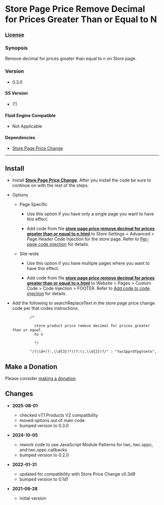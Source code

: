 # Store Page Price Remove Decimal for Prices Greater Than or Equal to N

### [License][1]

### Synopsis

Remove decimal for prices greater than equal to n on Store page.

### Version

  * 0.3.0

#### SS Version

  * 7.1

#### Fluid Engine Compatible

  * Not Applicable

#### Dependencies

  * [Store Page Price Change][2]

---

## Install

* Install **[Store Page Price Change][3]**. After you install the code be sure
  to continue on with the rest of the steps.
  
* Options

  * Page Specific
  
    * Use this option if you have only a single page you want to have this
      effect.
      
    * Add code from file **[store page price remove decimal for prices greater
      than or equal to n.html][4]** to Store Settings > Advanced >
      Page Header Code Injection for the store page. Refer to [Per-page code
      injection][5] for details.
      
  * Site-wide
  
    * Use this option if you have multiple pages where you want to have this
      effect.
      
    * Add code from file **[store page price remove decimal for prices greater
      than or equal to n.html][4]** to Website > Pages > Custom Code >
      Code Injection > FOOTER. Refer to [Add code to code injection][6] for
      details.
      
* Add the following to searchReplaceText in the store page price change code per
  that codes instructions.
  
  ```
          /*
          
            store product price remove decimal for prices greater than or equal
            to n
            
            */
            
          "/(\\d+(?:,\\d{3})*)(?:\\.\\d{2})?/" : "twcSpprdfpgtoetn",
    ```

## Make a Donation

Please consider [making a donation][7].

## Changes

* **2025-08-01**

  * checked v7.1 Products V2 compatibility
  * moved options out of main code
  * bumped version to 0.3.0
  
* **2024-10-05**

  * rework code to use JavaScript Module Patterns for twc, twc.sppc, and
    twc.sppc.callbacks
  * bumped version to 0.2.0
  
* **2022-01-31**
  
  * updated for compatibility with Store Price Change v0.3d8
  * bumped version to 0.1d1
  
* **2021-09-28**
  
  * initial version

[1]: https://github.com/tomsWebConsulting/twcsl/blob/main/LICENSE.txt#L1
[2]: https://github.com/tomsWebConsulting/twcsl/tree/main/Page/Store/Store%20Page%20Price%20Change
[3]: https://github.com/tomsWebConsulting/twcsl/tree/main/Page/Store/Store%20Page%20Price%20Change#store-page-price-change
[4]: store%20page%20price%20remove%20decimal%20for%20prices%20greater%20than%20or%20equal%20to%20n.html#L1
[5]: https://support.squarespace.com/hc/en-us/articles/205815908-Using-code-injection#toc-per-page-code-injection
[6]: https://support.squarespace.com/hc/en-us/articles/205815908-Using-code-injection#toc-add-code-to-code-injection
[7]: https://github.com/tomsWebConsulting/twcsl#make-a-donation
